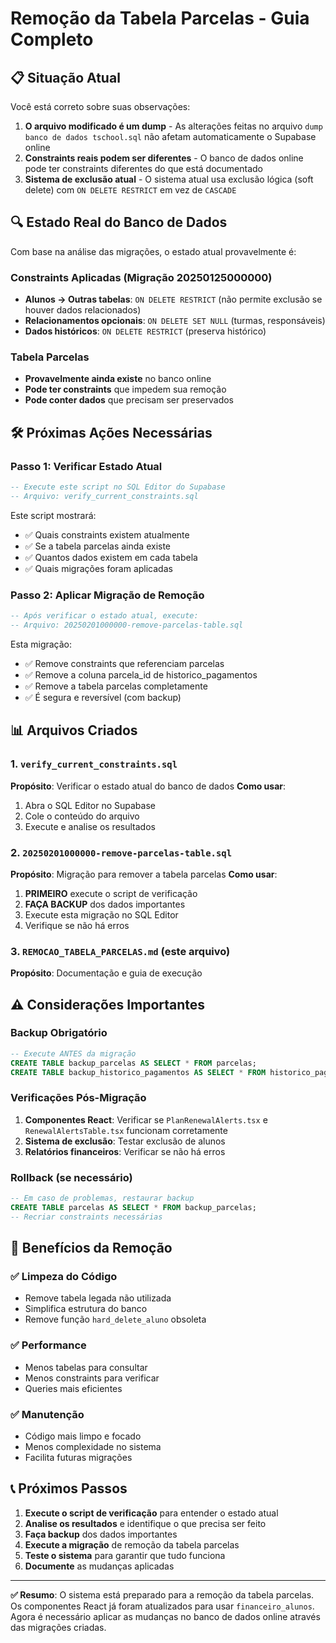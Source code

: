 # Remoção da Tabela Parcelas - Guia Completo

## 📋 Situação Atual

Você está correto sobre suas observações:

1. **O arquivo modificado é um dump** - As alterações feitas no arquivo `dump banco de dados tschool.sql` não afetam automaticamente o Supabase online
2. **Constraints reais podem ser diferentes** - O banco de dados online pode ter constraints diferentes do que está documentado
3. **Sistema de exclusão atual** - O sistema atual usa exclusão lógica (soft delete) com `ON DELETE RESTRICT` em vez de `CASCADE`

## 🔍 Estado Real do Banco de Dados

Com base na análise das migrações, o estado atual provavelmente é:

### Constraints Aplicadas (Migração 20250125000000)
- **Alunos → Outras tabelas**: `ON DELETE RESTRICT` (não permite exclusão se houver dados relacionados)
- **Relacionamentos opcionais**: `ON DELETE SET NULL` (turmas, responsáveis)
- **Dados históricos**: `ON DELETE RESTRICT` (preserva histórico)

### Tabela Parcelas
- **Provavelmente ainda existe** no banco online
- **Pode ter constraints** que impedem sua remoção
- **Pode conter dados** que precisam ser preservados

## 🛠️ Próximas Ações Necessárias

### Passo 1: Verificar Estado Atual
```sql
-- Execute este script no SQL Editor do Supabase
-- Arquivo: verify_current_constraints.sql
```

Este script mostrará:
- ✅ Quais constraints existem atualmente
- ✅ Se a tabela parcelas ainda existe
- ✅ Quantos dados existem em cada tabela
- ✅ Quais migrações foram aplicadas

### Passo 2: Aplicar Migração de Remoção
```sql
-- Após verificar o estado atual, execute:
-- Arquivo: 20250201000000-remove-parcelas-table.sql
```

Esta migração:
- ✅ Remove constraints que referenciam parcelas
- ✅ Remove a coluna parcela_id de historico_pagamentos
- ✅ Remove a tabela parcelas completamente
- ✅ É segura e reversível (com backup)

## 📊 Arquivos Criados

### 1. `verify_current_constraints.sql`
**Propósito**: Verificar o estado atual do banco de dados
**Como usar**: 
1. Abra o SQL Editor no Supabase
2. Cole o conteúdo do arquivo
3. Execute e analise os resultados

### 2. `20250201000000-remove-parcelas-table.sql`
**Propósito**: Migração para remover a tabela parcelas
**Como usar**:
1. **PRIMEIRO** execute o script de verificação
2. **FAÇA BACKUP** dos dados importantes
3. Execute esta migração no SQL Editor
4. Verifique se não há erros

### 3. `REMOCAO_TABELA_PARCELAS.md` (este arquivo)
**Propósito**: Documentação e guia de execução

## ⚠️ Considerações Importantes

### Backup Obrigatório
```sql
-- Execute ANTES da migração
CREATE TABLE backup_parcelas AS SELECT * FROM parcelas;
CREATE TABLE backup_historico_pagamentos AS SELECT * FROM historico_pagamentos;
```

### Verificações Pós-Migração
1. **Componentes React**: Verificar se `PlanRenewalAlerts.tsx` e `RenewalAlertsTable.tsx` funcionam corretamente
2. **Sistema de exclusão**: Testar exclusão de alunos
3. **Relatórios financeiros**: Verificar se não há erros

### Rollback (se necessário)
```sql
-- Em caso de problemas, restaurar backup
CREATE TABLE parcelas AS SELECT * FROM backup_parcelas;
-- Recriar constraints necessárias
```

## 🎯 Benefícios da Remoção

### ✅ Limpeza do Código
- Remove tabela legada não utilizada
- Simplifica estrutura do banco
- Remove função `hard_delete_aluno` obsoleta

### ✅ Performance
- Menos tabelas para consultar
- Menos constraints para verificar
- Queries mais eficientes

### ✅ Manutenção
- Código mais limpo e focado
- Menos complexidade no sistema
- Facilita futuras migrações

## 📞 Próximos Passos

1. **Execute o script de verificação** para entender o estado atual
2. **Analise os resultados** e identifique o que precisa ser feito
3. **Faça backup** dos dados importantes
4. **Execute a migração** de remoção da tabela parcelas
5. **Teste o sistema** para garantir que tudo funciona
6. **Documente** as mudanças aplicadas

---

**✅ Resumo**: O sistema está preparado para a remoção da tabela parcelas. Os componentes React já foram atualizados para usar `financeiro_alunos`. Agora é necessário aplicar as mudanças no banco de dados online através das migrações criadas.